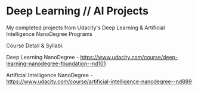 # Deep Learning // AI Projects

My completed projects from Udacity's Deep Learning & Artificial Intelligence NanoDegree Programs

Course Detail & Syllabi:

Deep Learning NanoDegree - https://www.udacity.com/course/deep-learning-nanodegree-foundation--nd101

Artificial Intelligence NanoDegree - https://www.udacity.com/course/artificial-intelligence-nanodegree--nd889


